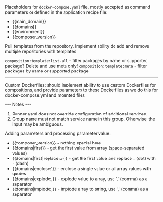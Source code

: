 Placeholders for `docker-compose.yaml` file, mostly accepted as command parameters or defined in the application recipe file:

- {{main_domain}}
- {{domains}}
- {{environment}}
- {{composer_version}}

Pull templates from the repository. Implement ability do add and remove multiple repositories with templates

`composition:template:list-all` - filter packages by name or supported package? Delete and use meta only!
`composition:template:meta` - filter packages by name or supported package

-----

Custom Dockerfiles: should implement ability to use custom Dockerfiles for compositions, and provide parameters to these
Dockerfiles as we do this for docker-compose.yml and mounted files


--- Notes ---

1. Runner yaml does not override configuration of additional services.
2. Group name must not match service name in this group. Otherwise, the input may be ambiguous.

Adding parameters and processing parameter value:

- {{composer_version}} - nothing special here
- {{domains|first}} - get the first value from array (space-separated values)
- {{domains|first|replace:.:-}} - get the first value and replace `.` (dot) with `-` (dash)
- {{domains|enclose:'}} - enclose a single value or all array values with quotes
- {{domains|explode:,}} - explode value to array, use ',' (comma) as a separator
- {{domains|implode:,}} - implode array to string, use ',' (comma) as a separator